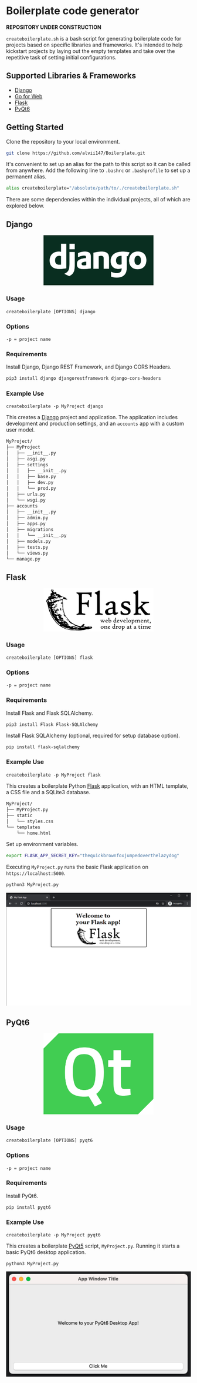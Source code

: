 # Boilerplate code generator

**REPOSITORY UNDER CONSTRUCTION**

`createboilerplate.sh` is a bash script for generating boilerplate code for projects based on specific libraries and frameworks. It's intended to help kickstart projects by laying out the empty templates and take over the repetitive task of setting initial configurations.

## Supported Libraries & Frameworks

- [Django](#django)
- [Go for Web](#go)
- [Flask](#flask)
- [PyQt6](#pyqt6)

## Getting Started

Clone the repository to your local environment.

```bash
git clone https://github.com/alvii147/Boilerplate.git
```

It's convenient to set up an alias for the path to this script so it can be called from anywhere. Add the following line to `.bashrc` or `.bashprofile` to set up a permanent alias.

```bash
alias createboilerplate="/absolute/path/to/./createboilerplate.sh"
```

There are some dependencies within the individual projects, all of which are explored below.

## Django

<p align="center"><img src="img/django_logo.png" alt="Django logo" width="300"/></p>

### Usage

```
createboilerplate [OPTIONS] django
```

### Options

```
-p = project name
```

### Requirements

Install Django, Django REST Framework, and Django CORS Headers.

```bash
pip3 install django djangorestframework django-cors-headers
```

### Example Use

```
createboilerplate -p MyProject django
```

This creates a [Django](https://www.djangoproject.com/) project and application. The application includes development and production settings, and an `accounts` app with a custom user model.

```
MyProject/
├── MyProject
│   ├── __init__.py
│   ├── asgi.py
│   ├── settings
│   │   ├── __init__.py
│   │   ├── base.py
│   │   ├── dev.py
│   │   └── prod.py
│   ├── urls.py
│   └── wsgi.py
├── accounts
│   ├── __init__.py
│   ├── admin.py
│   ├── apps.py
│   ├── migrations
│   │   └── __init__.py
│   ├── models.py
│   ├── tests.py
│   └── views.py
└── manage.py
```

## Flask

<p align="center"><img src="img/flask_logo.png" alt="Flask logo" width="300"/></p>

### Usage

```
createboilerplate [OPTIONS] flask
```

### Options

```
-p = project name
```

### Requirements

Install Flask and Flask SQLAlchemy.

```bash
pip3 install Flask Flask-SQLAlchemy
```

Install Flask SQLAlchemy (optional, required for setup database option).

```
pip install flask-sqlalchemy
```

### Example Use

```
createboilerplate -p MyProject flask
```

This creates a boilerplate Python [Flask](https://flask.palletsprojects.com/) application, with an HTML template, a CSS file and a SQLite3 database.

```
MyProject/
├── MyProject.py
├── static
│   └── styles.css
└── templates
    └── home.html
```

Set up environment variables.

```bash
export FLASK_APP_SECRET_KEY="thequickbrownfoxjumpedoverthelazydog" 
```

Executing `MyProject.py` runs the basic Flask application on `https://localhost:5000`.

```bash
python3 MyProject.py
```

![localhost:5000](img/flask_screenshot.png)

## PyQt6

<p align="center"><img src="img/qt_logo.png" alt="Qt logo" width="300"/></p>

### Usage

```
createboilerplate [OPTIONS] pyqt6
```

### Options

```
-p = project name
```

### Requirements

Install PyQt6.

```
pip install pyqt6
```

### Example Use

```
createboilerplate -p MyProject pyqt6
```

This creates a boilerplate [PyQt5](https://riverbankcomputing.com/software/pyqt/intro) script, `MyProject.py`. Running it starts a basic PyQt6 desktop application.

```
python3 MyProject.py
```

![PyQt6 application](img/pyqt6_screenshot.png)